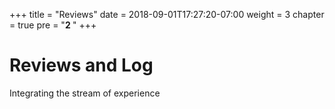 +++
title = "Reviews"
date = 2018-09-01T17:27:20-07:00
weight = 3
chapter = true
pre = "<b>2 </b>"
+++

# Reviews and Log

Integrating the stream of experience